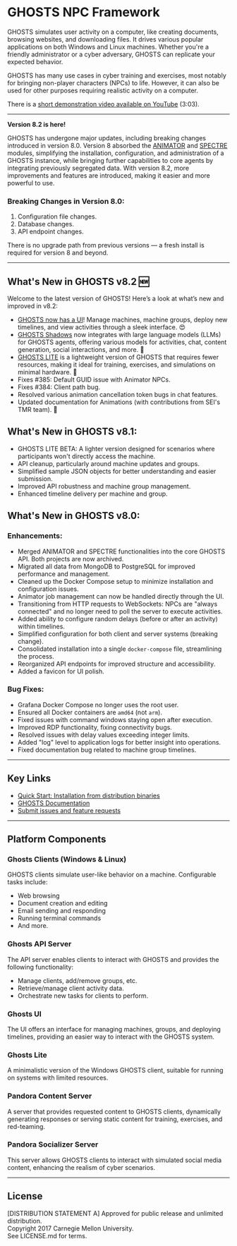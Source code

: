 # GHOSTS NPC Framework

GHOSTS simulates user activity on a computer, like creating documents, browsing websites, and downloading files. It drives various popular applications on both Windows and Linux machines. Whether you're a friendly administrator or a cyber adversary, GHOSTS can replicate your expected behavior.

GHOSTS has many use cases in cyber training and exercises, most notably for bringing non-player characters (NPCs) to life. However, it can also be used for other purposes requiring realistic activity on a computer.

There is a [short demonstration video available on YouTube](https://www.youtube.com/watch?v=EkwK-cqwjjA) (3:03).

---

**Version 8.2 is here!** 

GHOSTS has undergone major updates, including breaking changes introduced in version 8.0. Version 8 absorbed the [ANIMATOR](https://github.com/cmu-sei/GHOSTS-ANIMATOR) and [SPECTRE](https://github.com/cmu-sei/GHOSTS-SPECTRE) modules, simplifying the installation, configuration, and administration of a GHOSTS instance, while bringing further capabilities to core agents by integrating previously segregated data. With version 8.2, more improvements and features are introduced, making it easier and more powerful to use.

### Breaking Changes in Version 8.0:
1. Configuration file changes.
2. Database changes.
3. API endpoint changes.

There is no upgrade path from previous versions — a fresh install is required for version 8 and beyond.

---

## What's New in GHOSTS v8.2 🆕
Welcome to the latest version of GHOSTS! Here’s a look at what’s new and improved in v8.2:

- [GHOSTS now has a UI](core/ui.md)! Manage machines, machine groups, deploy new timelines, and view activities through a sleek interface. 😍
- [GHOSTS Shadows](shadows/index.md) now integrates with large language models (LLMs) for GHOSTS agents, offering various models for activities, chat, content generation, social interactions, and more. 👻
- [GHOSTS LITE](core/lite.md) is a lightweight version of GHOSTS that requires fewer resources, making it ideal for training, exercises, and simulations on minimal hardware. 👀
- Fixes #385: Default GUID issue with Animator NPCs.
- Fixes #384: Client path bug.
- Resolved various animation cancellation token bugs in chat features.
- Updated documentation for Animations (with contributions from SEI's TMR team). 🤙

## What's New in GHOSTS v8.1:
- GHOSTS LITE BETA: A lighter version designed for scenarios where participants won't directly access the machine.
- API cleanup, particularly around machine updates and groups.
- Simplified sample JSON objects for better understanding and easier submission.
- Improved API robustness and machine group management.
- Enhanced timeline delivery per machine and group.

## What's New in GHOSTS v8.0:
### Enhancements:
- Merged ANIMATOR and SPECTRE functionalities into the core GHOSTS API. Both projects are now archived.
- Migrated all data from MongoDB to PostgreSQL for improved performance and management.
- Cleaned up the Docker Compose setup to minimize installation and configuration issues.
- Animator job management can now be handled directly through the UI.
- Transitioning from HTTP requests to WebSockets: NPCs are "always connected" and no longer need to poll the server to execute activities.
- Added ability to configure random delays (before or after an activity) within timelines.
- Simplified configuration for both client and server systems (breaking change).
- Consolidated installation into a single `docker-compose` file, streamlining the process.
- Reorganized API endpoints for improved structure and accessibility.
- Added a favicon for UI polish.

### Bug Fixes:
- Grafana Docker Compose no longer uses the root user.
- Ensured all Docker containers are `amd64` (not `arm`).
- Fixed issues with command windows staying open after execution.
- Improved RDP functionality, fixing connectivity bugs.
- Resolved issues with delay values exceeding integer limits.
- Added "log" level to application logs for better insight into operations.
- Fixed documentation bug related to machine group timelines.

---

## Key Links

- [Quick Start: Installation from distribution binaries](https://cmu-sei.github.io/GHOSTS/quickstart/)
- [GHOSTS Documentation](https://cmu-sei.github.io/GHOSTS/)
- [Submit issues and feature requests](https://github.com/cmu-sei/GHOSTS/issues)

---

## Platform Components

### Ghosts Clients (Windows & Linux)
GHOSTS clients simulate user-like behavior on a machine. Configurable tasks include:
- Web browsing
- Document creation and editing
- Email sending and responding
- Running terminal commands
- And more.

### Ghosts API Server
The API server enables clients to interact with GHOSTS and provides the following functionality:
- Manage clients, add/remove groups, etc.
- Retrieve/manage client activity data.
- Orchestrate new tasks for clients to perform.

### Ghosts UI
The UI offers an interface for managing machines, groups, and deploying timelines, providing an easier way to interact with the GHOSTS system.

### Ghosts Lite
A minimalistic version of the Windows GHOSTS client, suitable for running on systems with limited resources.

### Pandora Content Server
A server that provides requested content to GHOSTS clients, dynamically generating responses or serving static content for training, exercises, and red-teaming.

### Pandora Socializer Server
This server allows GHOSTS clients to interact with simulated social media content, enhancing the realism of cyber scenarios.

---

## License

[DISTRIBUTION STATEMENT A] Approved for public release and unlimited distribution.  
Copyright 2017 Carnegie Mellon University.  
See LICENSE.md for terms. 
